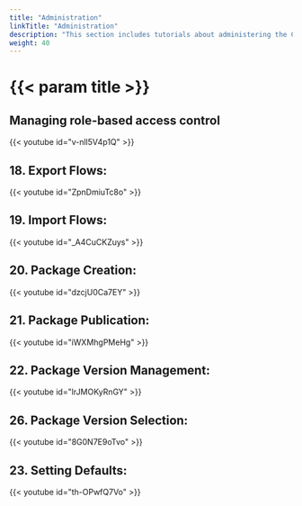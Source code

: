 ```yaml
---
title: "Administration"
linkTitle: "Administration"
description: "This section includes tutorials about administering the Cortex Innovation platform."
weight: 40
---
```


# {{< param title >}}

## Managing role-based access control
{{< youtube id="v-nll5V4p1Q" >}}

## 18.	Export Flows:
{{< youtube id="ZpnDmiuTc8o" >}}

## 19.	Import Flows:
{{< youtube id="_A4CuCKZuys" >}}

## 20.	Package Creation:
{{< youtube id="dzcjU0Ca7EY" >}}

## 21.	Package Publication:
{{< youtube id="iWXMhgPMeHg" >}}

## 22.	Package Version Management:
{{< youtube id="lrJMOKyRnGY" >}}

## 26.	Package Version Selection:
{{< youtube id="8G0N7E9oTvo" >}}

## 23.	Setting Defaults:
{{< youtube id="th-OPwfQ7Vo" >}}
